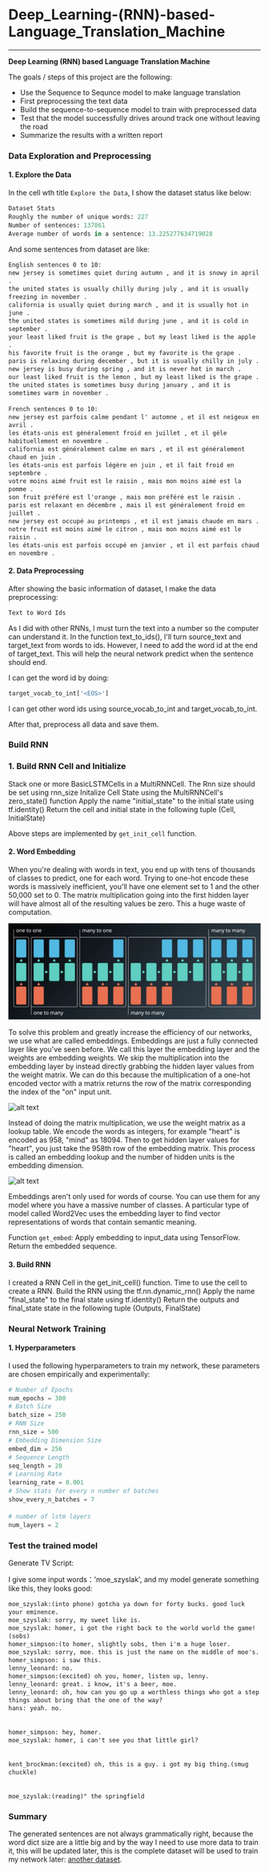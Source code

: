 # **Deep_Learning-(RNN)-based-Language_Translation_Machine** 

---

**Deep Learning (RNN) based Language Translation Machine**

The goals / steps of this project are the following:
* Use the Sequence to Sequnce model to make language translation
* First preprocessing the text data
* Build the sequence-to-sequence model to train with preprocessed data
* Test that the model successfully drives around track one without leaving the road
* Summarize the results with a written report


[//]: # (Image References)

[image1]: ./examples/RNN_models.jpg
[image2]: ./examples/lookup_matrix.png
[image3]: ./examples/tokenize_lookup.png


### Data Exploration and Preprocessing

#### 1. Explore the Data

In the cell wth title `Explore the Data`, I show the dataset status like below:

```python
Dataset Stats
Roughly the number of unique words: 227
Number of sentences: 137861
Average number of words in a sentence: 13.225277634719028
```

And some sentences from dataset are like:

```
English sentences 0 to 10:
new jersey is sometimes quiet during autumn , and it is snowy in april .
the united states is usually chilly during july , and it is usually freezing in november .
california is usually quiet during march , and it is usually hot in june .
the united states is sometimes mild during june , and it is cold in september .
your least liked fruit is the grape , but my least liked is the apple .
his favorite fruit is the orange , but my favorite is the grape .
paris is relaxing during december , but it is usually chilly in july .
new jersey is busy during spring , and it is never hot in march .
our least liked fruit is the lemon , but my least liked is the grape .
the united states is sometimes busy during january , and it is sometimes warm in november .

French sentences 0 to 10:
new jersey est parfois calme pendant l' automne , et il est neigeux en avril .
les états-unis est généralement froid en juillet , et il gèle habituellement en novembre .
california est généralement calme en mars , et il est généralement chaud en juin .
les états-unis est parfois légère en juin , et il fait froid en septembre .
votre moins aimé fruit est le raisin , mais mon moins aimé est la pomme .
son fruit préféré est l'orange , mais mon préféré est le raisin .
paris est relaxant en décembre , mais il est généralement froid en juillet .
new jersey est occupé au printemps , et il est jamais chaude en mars .
notre fruit est moins aimé le citron , mais mon moins aimé est le raisin .
les états-unis est parfois occupé en janvier , et il est parfois chaud en novembre .

```

#### 2. Data Preprocessing

After showing the basic information of dataset, I make the data preprocessing:

```python 
Text to Word Ids
```

As I did with other RNNs, I must turn the text into a number so the computer can understand it. In the function text_to_ids(), I'll turn source_text and target_text from words to ids. However, I need to add the <EOS> word id at the end of target_text. This will help the neural network predict when the sentence should end.
  
I can get the <EOS> word id by doing:
  
```python 
target_vocab_to_int['<EOS>']
```

I can get other word ids using source_vocab_to_int and target_vocab_to_int.

After that, preprocess all data and save them.

### Build RNN

### 1. Build RNN Cell and Initialize

Stack one or more BasicLSTMCells in a MultiRNNCell.
The Rnn size should be set using rnn_size
Initalize Cell State using the MultiRNNCell's zero_state() function
Apply the name "initial_state" to the initial state using tf.identity()
Return the cell and initial state in the following tuple (Cell, InitialState)

Above steps are implemented by `get_init_cell` function.

#### 2. Word Embedding
When you're dealing with words in text, you end up with tens of thousands of classes to predict, one for each word. Trying to one-hot encode these words is massively inefficient, you'll have one element set to 1 and the other 50,000 set to 0. The matrix multiplication going into the first hidden layer will have almost all of the resulting values be zero. This a huge waste of computation.

![alt text][image1]

To solve this problem and greatly increase the efficiency of our networks, we use what are called embeddings. Embeddings are just a fully connected layer like you've seen before. We call this layer the embedding layer and the weights are embedding weights. We skip the multiplication into the embedding layer by instead directly grabbing the hidden layer values from the weight matrix. We can do this because the multiplication of a one-hot encoded vector with a matrix returns the row of the matrix corresponding the index of the "on" input unit.

![alt text][image2]

Instead of doing the matrix multiplication, we use the weight matrix as a lookup table. We encode the words as integers, for example "heart" is encoded as 958, "mind" as 18094. Then to get hidden layer values for "heart", you just take the 958th row of the embedding matrix. This process is called an embedding lookup and the number of hidden units is the embedding dimension.

![alt text][image3]

Embeddings aren't only used for words of course. You can use them for any model where you have a massive number of classes. A particular type of model called Word2Vec uses the embedding layer to find vector representations of words that contain semantic meaning.

Function `get_embed`: Apply embedding to input_data using TensorFlow. Return the embedded sequence. 

#### 3. Build RNN

I created a RNN Cell in the get_init_cell() function. Time to use the cell to create a RNN.
Build the RNN using the tf.nn.dynamic_rnn()
Apply the name "final_state" to the final state using tf.identity()
Return the outputs and final_state state in the following tuple (Outputs, FinalState)

### Neural Network Training

#### 1. Hyperparameters

I used the following hyperparameters to train my network, these parameters are chosen empirically and experimentally:

```python
# Number of Epochs
num_epochs = 300
# Batch Size
batch_size = 250
# RNN Size
rnn_size = 500
# Embedding Dimension Size
embed_dim = 256
# Sequence Length
seq_length = 20
# Learning Rate
learning_rate = 0.001
# Show stats for every n number of batches
show_every_n_batches = 7

# number of lstm layers
num_layers = 2
```

### Test the trained model

Generate TV Script:

I give some input words：'moe_szyslak', and my model generate something like this, they looks good:

```
moe_szyslak:(into phone) gotcha ya down for forty bucks. good luck your eminence.
moe_szyslak: sorry, my sweet like is.
moe_szyslak: homer, i got the right back to the world world the game!(sobs)
homer_simpson:(to homer, slightly sobs, then i'm a huge loser.
moe_szyslak: sorry, moe. this is just the name on the middle of moe's.
homer_simpson: i saw this.
lenny_leonard: no.
homer_simpson:(excited) oh you, homer, listen up, lenny.
lenny_leonard: great. i know, it's a beer, moe.
lenny_leonard: oh, how can you go up a worthless things who got a step things about bring that the one of the way?
hans: yeah. no.


homer_simpson: hey, homer.
moe_szyslak: homer, i can't see you that little girl?


kent_brockman:(excited) oh, this is a guy. i got my big thing.(smug chuckle)


moe_szyslak:(reading)" the springfield

```




### Summary

The generated sentences are not always grammatically right, because the word dict size are a little big and by the way I need to use more data to train it, this will be updated later, this is the complete dataset will be used to train my network later: [another dataset](https://www.kaggle.com/wcukierski/the-simpsons-by-the-data).  
